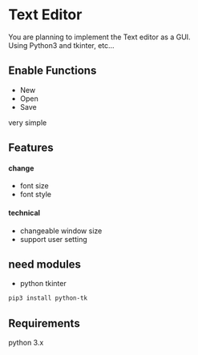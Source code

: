 # Text Editor
You are planning to implement the Text editor as a GUI.  
Using Python3 and tkinter, etc...

## Enable Functions  
* New
* Open
* Save   

very simple  

## Features
#### change
* font size
* font style

#### technical
* changeable window size
* support user setting

## need modules
* python tkinter
```bash 
pip3 install python-tk
```

## Requirements
python 3.x
